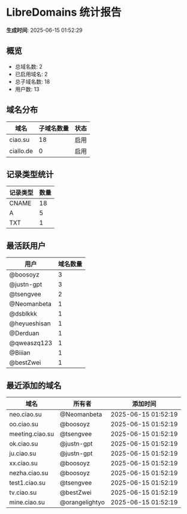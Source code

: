 # LibreDomains 统计报告

**生成时间**: 2025-06-15 01:52:29

## 概览

- 总域名数: 2
- 已启用域名: 2
- 总子域名数: 18
- 用户数: 13

## 域名分布

| 域名 | 子域名数量 | 状态 |
|------|------------|------|
| ciao.su | 18 | 启用 |
| ciallo.de | 0 | 启用 |

## 记录类型统计

| 记录类型 | 数量 |
|----------|------|
| CNAME | 18 |
| A | 5 |
| TXT | 1 |

## 最活跃用户

| 用户 | 域名数量 |
|------|----------|
| @boosoyz | 3 |
| @justn-gpt | 3 |
| @tsengvee | 2 |
| @Neomanbeta | 1 |
| @dsblkkk | 1 |
| @heyueshisan | 1 |
| @Derduan | 1 |
| @qweaszq123 | 1 |
| @Biiian | 1 |
| @bestZwei | 1 |

## 最近添加的域名

| 域名 | 所有者 | 添加时间 |
|------|--------|----------|
| neo.ciao.su | @Neomanbeta | 2025-06-15 01:52:19 |
| oo.ciao.su | @boosoyz | 2025-06-15 01:52:19 |
| meeting.ciao.su | @tsengvee | 2025-06-15 01:52:19 |
| ok.ciao.su | @justn-gpt | 2025-06-15 01:52:19 |
| ju.ciao.su | @justn-gpt | 2025-06-15 01:52:19 |
| xx.ciao.su | @boosoyz | 2025-06-15 01:52:19 |
| nezha.ciao.su | @boosoyz | 2025-06-15 01:52:19 |
| test1.ciao.su | @tsengvee | 2025-06-15 01:52:19 |
| tv.ciao.su | @bestZwei | 2025-06-15 01:52:19 |
| mine.ciao.su | @orangelightyo | 2025-06-15 01:52:19 |
